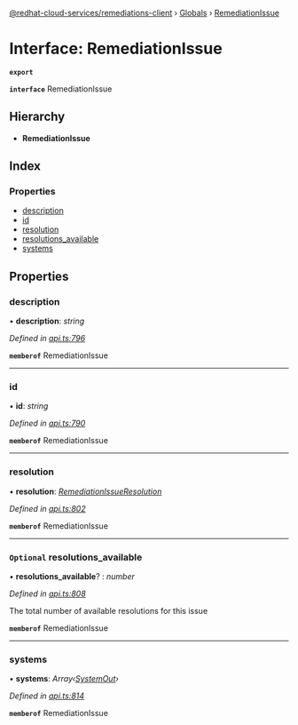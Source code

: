 [@redhat-cloud-services/remediations-client](../README.md) › [Globals](../globals.md) › [RemediationIssue](remediationissue.md)

# Interface: RemediationIssue

**`export`** 

**`interface`** RemediationIssue

## Hierarchy

* **RemediationIssue**

## Index

### Properties

* [description](remediationissue.md#description)
* [id](remediationissue.md#id)
* [resolution](remediationissue.md#resolution)
* [resolutions_available](remediationissue.md#optional-resolutions_available)
* [systems](remediationissue.md#systems)

## Properties

###  description

• **description**: *string*

*Defined in [api.ts:796](https://github.com/RedHatInsights/javascript-clients/blob/master/packages/remediations/api.ts#L796)*

**`memberof`** RemediationIssue

___

###  id

• **id**: *string*

*Defined in [api.ts:790](https://github.com/RedHatInsights/javascript-clients/blob/master/packages/remediations/api.ts#L790)*

**`memberof`** RemediationIssue

___

###  resolution

• **resolution**: *[RemediationIssueResolution](remediationissueresolution.md)*

*Defined in [api.ts:802](https://github.com/RedHatInsights/javascript-clients/blob/master/packages/remediations/api.ts#L802)*

**`memberof`** RemediationIssue

___

### `Optional` resolutions_available

• **resolutions_available**? : *number*

*Defined in [api.ts:808](https://github.com/RedHatInsights/javascript-clients/blob/master/packages/remediations/api.ts#L808)*

The total number of available resolutions for this issue

**`memberof`** RemediationIssue

___

###  systems

• **systems**: *Array‹[SystemOut](systemout.md)›*

*Defined in [api.ts:814](https://github.com/RedHatInsights/javascript-clients/blob/master/packages/remediations/api.ts#L814)*

**`memberof`** RemediationIssue
